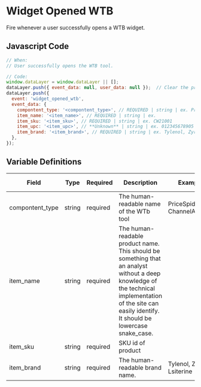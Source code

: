 # Widget Opened WTB

Fire whenever a user successfully opens a WTB widget.

## Javascript Code

```js
// When:
// User successfully opens the WTB tool.

// Code:
window.dataLayer = window.dataLayer || [];
dataLayer.push({ event_data: null, user_data: null });  // Clear the previous event_data object.
dataLayer.push({
  event: 'widget_opened_wtb',
  event_data: {
    compontent_type: '<compontent_type>', // REQUIRED | string | ex. PriceSpider, ChannelAdvisor
    item_name: '<item_name>', // REQUIRED | string | ex.
    item_sku: '<item_sku>', // REQUIRED | string | ex. CW21001
    item_upc: '<item_upc>', // **Unknown** | string | ex. 012345678905 (12 digits)
    item_brand: '<item_brand>', // REQUIRED | string | ex. Tylenol, Zyretc, Lsiterine
  },
});
```

## Variable Definitions

|Field|Type|Required|Description|Example|Pattern|Min Length|Max Length|Minimum|Maximum|Multiple Of|
| --- | --- | --- | --- | --- | --- | --- | --- | --- | --- | --- |
|compontent_type|string|required|The human-readable name of the WTb tool |PriceSpider, ChannelAdvisor|
|item_name|string|required|The human-readable product name. This should be something that an analyst without a deep knowledge of the technical implementation of the site can easily identify. It should be lowercase snake_case.||
|item_sku|string|required|SKU id of product||
|item_brand|string|required|The human-readable brand name. |Tylenol, Zyretc, Lsiterine|

